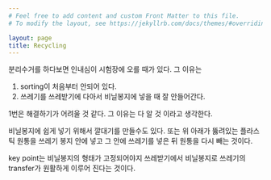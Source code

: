 ```yaml
---
# Feel free to add content and custom Front Matter to this file.
# To modify the layout, see https://jekyllrb.com/docs/themes/#overriding-theme-defaults

layout: page
title: Recycling
---
```


분리수거를 하다보면 인내심이 시험장에 오를 때가 있다. 그 이유는
1.  sorting이 처음부터 안되어 있다.
2.  쓰레기를 쓰레받기에 다아서 비닐봉지에 넣을 때 잘 안들어간다.

1번은 해결하기가 어려울 것 같다. 그 이유는 다 알 것 이라고 생각한다.

비닐봉지에 쉽게 넣기 위해서 깔대기를 만들수도 있다. 또는 위 아래가 뚫려있는 플라스틱 원통을 쓰레기 봉지 안에 넣고 그 안에 쓰레기를 넣은 뒤 원통을 다시 빼는 것이다. 

key point는 비닐봉지의 형태가 고정되어야지 쓰레받기에서 비닐봉지로 쓰레기의 transfer가 원활하게 이루어 진다는 것이다.